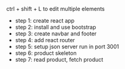ctrl + shift + L to edit multiple elements

- step 1: create react app
- step 2: install and use bootstrap
- step 3: create navbar and footer
- step 4: add react router
- step 5: setup json server run in port 3001
- step 6: product skeleton
- step 7: read product, fetch product